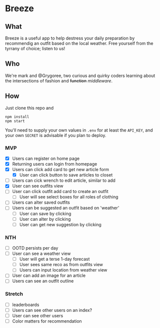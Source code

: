 # Breeze

## What
Breeze is a useful app to help destress your daily preparation by recommendig an outfit based on the local weather. Free yourself from the tyrrany of choice; listen to us!

## Who
We're mark and @Grygoree, two curious and quirky coders learning about the intersections of fashion and ~~function~~ *middleware*.

## How
Just clone this repo and
```
npm install
npm start
```
You'll need to supply your own values in `.env` for at least the `API_KEY`, and your own `SECRET` is advisable if you plan to deploy.

### MVP
* [x] Users can register on home page
* [x]  Returning users can login from homepage
* [x] Users can click add card to get new article form
  * [x] User can click button to save articles to closet 
* [ ] Users can cick wrench to edit article, similar to        add
* [x] User can see outfits view
* [ ] User can  click outfit add card to create an outfit
  * [ ] User will see select boxes for all roles of clothing
* [ ] Users can alter saved outfits
* [ ] Users can be suggested an outfit based on 'weather'
  * [ ] User can save by clicking
  * [ ] User can alter by clicking
  * [ ] User can get new suggestion by clicking

### NTH
* [ ] OOTD persists per day
* [ ] User can see a weather view
  * [ ] User will get a terse 1-day forecast
  * [ ] User sees same reco as from outfits view
  * [ ] Users can input location from weather view
* [ ] User can add an image for an article
* [ ] Users can see an outfit outline

### Stretch
* [ ] leaderboards
* [ ] Users can see other users on an index?
* [ ] User can see other users 
* [ ] Color matters for recommendation